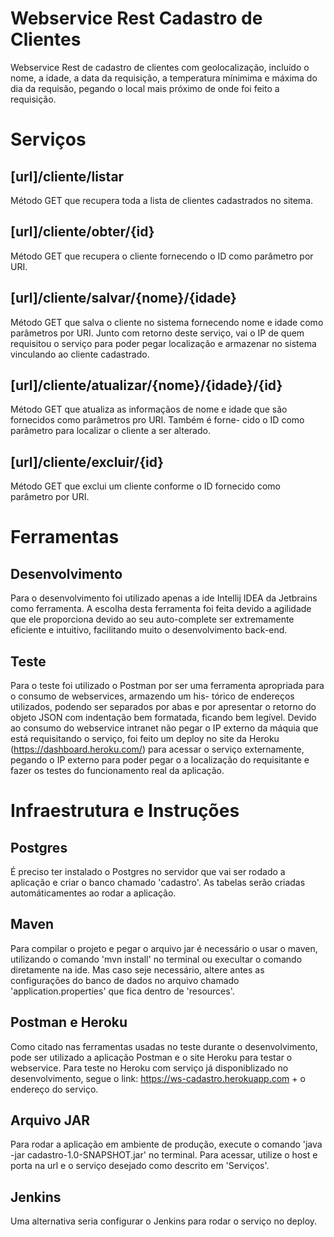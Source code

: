 Webservice Rest Cadastro de Clientes
================================================
Webservice Rest de cadastro de clientes com geolocalização, incluído o nome, a idade, a data da requisição, a temperatura
mínimima e máxima do dia da requisão, pegando o local mais próximo de onde foi feito a requisição.

Serviços
================================================

[url]/cliente/listar
--------------------------------------------------------------------------------------------------
Método GET que recupera toda a lista de clientes cadastrados no sitema.

[url]/cliente/obter/{id}
--------------------------------------------------------------------------------------------------
Método GET que recupera o cliente fornecendo o ID como parâmetro por URI.

[url]/cliente/salvar/{nome}/{idade}
--------------------------------------------------------------------------------------------------
Método GET que salva o cliente no sistema fornecendo nome e idade como parâmetros por URI.
Junto com retorno deste serviço, vai o IP de quem requisitou o serviço para poder pegar localização e armazenar no sistema
vinculando ao cliente cadastrado.

[url]/cliente/atualizar/{nome}/{idade}/{id}
--------------------------------------------------------------------------------------------------
Método GET que atualiza as informaçãos de nome e idade que são fornecidos como parâmetros pro URI. Também é forne-
cido o ID como parâmetro para localizar o cliente a ser alterado.

[url]/cliente/excluir/{id}
--------------------------------------------------------------------------------------------------
Método GET que exclui um cliente conforme o ID fornecido como parâmetro por URI.

Ferramentas
================================================

Desenvolvimento
--------------------------------------------------------------------------------------------------
Para o desenvolvimento foi utilizado apenas a ide Intellij IDEA da Jetbrains como ferramenta. A escolha desta ferramenta foi
feita devido a agilidade que ele proporciona devido ao seu auto-complete ser extremamente eficiente e intuitivo, facilitando
muito o desenvolvimento back-end.

Teste
--------------------------------------------------------------------------------------------------
Para o teste foi utilizado o Postman por ser uma ferramenta apropriada para o consumo de webservices, armazendo um his-
tórico de endereços utilizados, podendo ser separados por abas e por apresentar o retorno do objeto JSON com indentação
bem formatada, ficando bem legível.
Devido ao consumo do webservice intranet não pegar o IP externo da máquia que está requisitando o serviço, foi feito um
deploy no site da Heroku (https://dashboard.heroku.com/) para acessar o serviço externamente, pegando o IP externo para
poder pegar o a localização do requisitante e fazer os testes do funcionamento real da aplicação.

Infraestrutura e Instruções
================================================

Postgres
--------------------------------------------------------------------------------------------------
É preciso ter instalado o Postgres no servidor que vai ser rodado a aplicação e criar o banco chamado 'cadastro'. As tabelas
serão criadas automáticamentes ao rodar a aplicação.

Maven
--------------------------------------------------------------------------------------------------
Para compilar o projeto e pegar o arquivo jar é necessário o usar o maven, utilizando o comando 'mvn install' no terminal ou
execultar o comando diretamente na ide. Mas caso seje necessário, altere antes as configurações do banco de dados no
arquivo  chamado 'application.properties' que fica dentro de 'resources'.

Postman e Heroku
--------------------------------------------------------------------------------------------------
Como citado nas ferramentas usadas no teste durante o desenvolvimento, pode ser utilizado a aplicação Postman e o site
Heroku para testar o webservice.
Para teste no Heroku com serviço já disponiblizado no desenvolvimento, segue o link:
https://ws-cadastro.herokuapp.com + o endereço do serviço.

Arquivo JAR
--------------------------------------------------------------------------------------------------
Para rodar a aplicação em ambiente de produção, execute o comando 'java -jar cadastro-1.0-SNAPSHOT.jar' no terminal.
Para acessar, utilize o host e porta na url e o serviço desejado como descrito em 'Serviços'.

Jenkins
--------------------------------------------------------------------------------------------------
Uma alternativa seria configurar o Jenkins para rodar o serviço no deploy.
